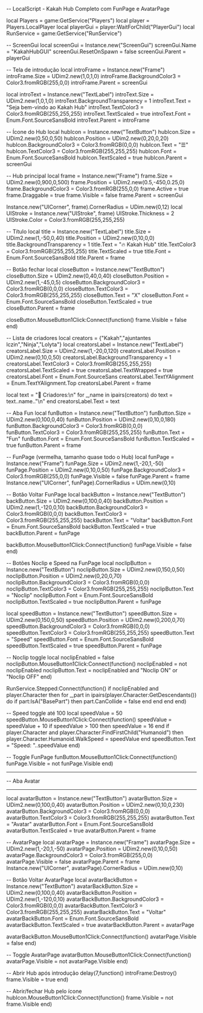 -- LocalScript - Kakah Hub Completo com FunPage e AvatarPage

local Players = game:GetService("Players")
local player = Players.LocalPlayer
local playerGui = player:WaitForChild("PlayerGui")
local RunService = game:GetService("RunService")

-- ScreenGui
local screenGui = Instance.new("ScreenGui")
screenGui.Name = "KakahHubGUI"
screenGui.ResetOnSpawn = false
screenGui.Parent = playerGui

-- Tela de introdução
local introFrame = Instance.new("Frame")
introFrame.Size = UDim2.new(1,0,1,0)
introFrame.BackgroundColor3 = Color3.fromRGB(255,0,0)
introFrame.Parent = screenGui

local introText = Instance.new("TextLabel")
introText.Size = UDim2.new(1,0,1,0)
introText.BackgroundTransparency = 1
introText.Text = "Seja bem-vindo ao Kakah Hub"
introText.TextColor3 = Color3.fromRGB(255,255,255)
introText.TextScaled = true
introText.Font = Enum.Font.SourceSansBold
introText.Parent = introFrame

-- Ícone do Hub
local hubIcon = Instance.new("TextButton")
hubIcon.Size = UDim2.new(0,50,0,50)
hubIcon.Position = UDim2.new(0,20,0,20)
hubIcon.BackgroundColor3 = Color3.fromRGB(0,0,0)
hubIcon.Text = "☰"
hubIcon.TextColor3 = Color3.fromRGB(255,255,255)
hubIcon.Font = Enum.Font.SourceSansBold
hubIcon.TextScaled = true
hubIcon.Parent = screenGui

-- Hub principal
local frame = Instance.new("Frame")
frame.Size = UDim2.new(0,900,0,500)
frame.Position = UDim2.new(0.5,-450,0.25,0)
frame.BackgroundColor3 = Color3.fromRGB(255,0,0)
frame.Active = true
frame.Draggable = true
frame.Visible = false
frame.Parent = screenGui

Instance.new("UICorner", frame).CornerRadius = UDim.new(0,12)
local UIStroke = Instance.new("UIStroke", frame)
UIStroke.Thickness = 2
UIStroke.Color = Color3.fromRGB(255,255,255)

-- Título
local title = Instance.new("TextLabel")
title.Size = UDim2.new(1,-50,0,40)
title.Position = UDim2.new(0,10,0,0)
title.BackgroundTransparency = 1
title.Text = "🔥 Kakah Hub"
title.TextColor3 = Color3.fromRGB(255,255,255)
title.TextScaled = true
title.Font = Enum.Font.SourceSansBold
title.Parent = frame

-- Botão fechar
local closeButton = Instance.new("TextButton")
closeButton.Size = UDim2.new(0,40,0,40)
closeButton.Position = UDim2.new(1,-45,0,5)
closeButton.BackgroundColor3 = Color3.fromRGB(0,0,0)
closeButton.TextColor3 = Color3.fromRGB(255,255,255)
closeButton.Text = "X"
closeButton.Font = Enum.Font.SourceSansBold
closeButton.TextScaled = true
closeButton.Parent = frame

closeButton.MouseButton1Click:Connect(function()
    frame.Visible = false
end)

-- Lista de criadores
local creators = {"Kakah","ajuntantes lczin","Ninja","Lolyta"}
local creatorsLabel = Instance.new("TextLabel")
creatorsLabel.Size = UDim2.new(1,-20,0,120)
creatorsLabel.Position = UDim2.new(0,10,0,50)
creatorsLabel.BackgroundTransparency = 1
creatorsLabel.TextColor3 = Color3.fromRGB(255,255,255)
creatorsLabel.TextScaled = true
creatorsLabel.TextWrapped = true
creatorsLabel.Font = Enum.Font.SourceSans
creatorsLabel.TextYAlignment = Enum.TextYAlignment.Top
creatorsLabel.Parent = frame

local text = "👑 Criadores:\n"
for _,name in ipairs(creators) do
    text = text..name.."\n"
end
creatorsLabel.Text = text

-- Aba Fun
local funButton = Instance.new("TextButton")
funButton.Size = UDim2.new(0,100,0,40)
funButton.Position = UDim2.new(0,10,0,180)
funButton.BackgroundColor3 = Color3.fromRGB(0,0,0)
funButton.TextColor3 = Color3.fromRGB(255,255,255)
funButton.Text = "Fun"
funButton.Font = Enum.Font.SourceSansBold
funButton.TextScaled = true
funButton.Parent = frame

-- FunPage (vermelha, tamanho quase todo o Hub)
local funPage = Instance.new("Frame")
funPage.Size = UDim2.new(1,-20,1,-50)
funPage.Position = UDim2.new(0,10,0,50)
funPage.BackgroundColor3 = Color3.fromRGB(255,0,0)
funPage.Visible = false
funPage.Parent = frame
Instance.new("UICorner", funPage).CornerRadius = UDim.new(0,10)

-- Botão Voltar FunPage
local backButton = Instance.new("TextButton")
backButton.Size = UDim2.new(0,100,0,40)
backButton.Position = UDim2.new(1,-120,0,10)
backButton.BackgroundColor3 = Color3.fromRGB(0,0,0)
backButton.TextColor3 = Color3.fromRGB(255,255,255)
backButton.Text = "Voltar"
backButton.Font = Enum.Font.SourceSansBold
backButton.TextScaled = true
backButton.Parent = funPage

backButton.MouseButton1Click:Connect(function()
    funPage.Visible = false
end)

-- Botões Noclip e Speed na FunPage
local noclipButton = Instance.new("TextButton")
noclipButton.Size = UDim2.new(0,150,0,50)
noclipButton.Position = UDim2.new(0,20,0,70)
noclipButton.BackgroundColor3 = Color3.fromRGB(0,0,0)
noclipButton.TextColor3 = Color3.fromRGB(255,255,255)
noclipButton.Text = "Noclip"
noclipButton.Font = Enum.Font.SourceSansBold
noclipButton.TextScaled = true
noclipButton.Parent = funPage

local speedButton = Instance.new("TextButton")
speedButton.Size = UDim2.new(0,150,0,50)
speedButton.Position = UDim2.new(0,200,0,70)
speedButton.BackgroundColor3 = Color3.fromRGB(0,0,0)
speedButton.TextColor3 = Color3.fromRGB(255,255,255)
speedButton.Text = "Speed"
speedButton.Font = Enum.Font.SourceSansBold
speedButton.TextScaled = true
speedButton.Parent = funPage

-- Noclip toggle
local noclipEnabled = false
noclipButton.MouseButton1Click:Connect(function()
    noclipEnabled = not noclipEnabled
    noclipButton.Text = noclipEnabled and "Noclip ON" or "Noclip OFF"
end)

RunService.Stepped:Connect(function()
    if noclipEnabled and player.Character then
        for _,part in ipairs(player.Character:GetDescendants()) do
            if part:IsA("BasePart") then
                part.CanCollide = false
            end
        end
    end
end)

-- Speed toggle até 100
local speedValue = 50
speedButton.MouseButton1Click:Connect(function()
    speedValue = speedValue + 10
    if speedValue > 100 then speedValue = 16 end
    if player.Character and player.Character:FindFirstChild("Humanoid") then
        player.Character.Humanoid.WalkSpeed = speedValue
    end
    speedButton.Text = "Speed: "..speedValue
end)

-- Toggle FunPage
funButton.MouseButton1Click:Connect(function()
    funPage.Visible = not funPage.Visible
end)

-- ---------------------
-- Aba Avatar
-- ---------------------
local avatarButton = Instance.new("TextButton")
avatarButton.Size = UDim2.new(0,100,0,40)
avatarButton.Position = UDim2.new(0,10,0,230)
avatarButton.BackgroundColor3 = Color3.fromRGB(0,0,0)
avatarButton.TextColor3 = Color3.fromRGB(255,255,255)
avatarButton.Text = "Avatar"
avatarButton.Font = Enum.Font.SourceSansBold
avatarButton.TextScaled = true
avatarButton.Parent = frame

-- AvatarPage
local avatarPage = Instance.new("Frame")
avatarPage.Size = UDim2.new(1,-20,1,-50)
avatarPage.Position = UDim2.new(0,10,0,50)
avatarPage.BackgroundColor3 = Color3.fromRGB(255,0,0)
avatarPage.Visible = false
avatarPage.Parent = frame
Instance.new("UICorner", avatarPage).CornerRadius = UDim.new(0,10)

-- Botão Voltar AvatarPage
local avatarBackButton = Instance.new("TextButton")
avatarBackButton.Size = UDim2.new(0,100,0,40)
avatarBackButton.Position = UDim2.new(1,-120,0,10)
avatarBackButton.BackgroundColor3 = Color3.fromRGB(0,0,0)
avatarBackButton.TextColor3 = Color3.fromRGB(255,255,255)
avatarBackButton.Text = "Voltar"
avatarBackButton.Font = Enum.Font.SourceSansBold
avatarBackButton.TextScaled = true
avatarBackButton.Parent = avatarPage

avatarBackButton.MouseButton1Click:Connect(function()
    avatarPage.Visible = false
end)

-- Toggle AvatarPage
avatarButton.MouseButton1Click:Connect(function()
    avatarPage.Visible = not avatarPage.Visible
end)

-- Abrir Hub após introdução
delay(7,function()
    introFrame:Destroy()
    frame.Visible = true
end)

-- Abrir/fechar Hub pelo ícone
hubIcon.MouseButton1Click:Connect(function()
    frame.Visible = not frame.Visible
end)
